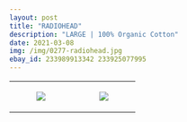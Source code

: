 ```yaml
---
layout: post
title: "RADIOHEAD"
description: "LARGE | 100% Organic Cotton"
date: 2021-03-08
img: /img/0277-radiohead.jpg
ebay_id: 233989913342 233925077995
---
```




<table style="width:100%;"><tr><td style="vertical-align:top;">
      <figure class="tmblr-full" data-orig-height="2048" data-orig-width="1365" data-orig-src="https://concertshirts.netlify.app/shirts/0277/0277-01.jpg"><img src="https://64.media.tumblr.com/f620c8743da20f06c37197556bbfd0e4/facebf64ef324ba6-1b/s540x810/54dc72cb3be55a1f4df3f10bcdbf4dcf77295a0e.jpg" data-orig-height="2048" data-orig-width="1365" data-orig-src="https://concertshirts.netlify.app/shirts/0277/0277-01.jpg"/></figure></td>
    <td style="vertical-align:top;">
      <figure class="tmblr-full" data-orig-height="2048" data-orig-width="1365" data-orig-src="https://concertshirts.netlify.app/shirts/0277/0277-02.jpg"><img src="https://64.media.tumblr.com/95bfbe7feb532a315a3df455d54964eb/facebf64ef324ba6-32/s540x810/2c84c3db6cc08a18a93b23123effac0d670552a1.jpg" data-orig-height="2048" data-orig-width="1365" data-orig-src="https://concertshirts.netlify.app/shirts/0277/0277-02.jpg"/></figure></td>
  </tr></table>
